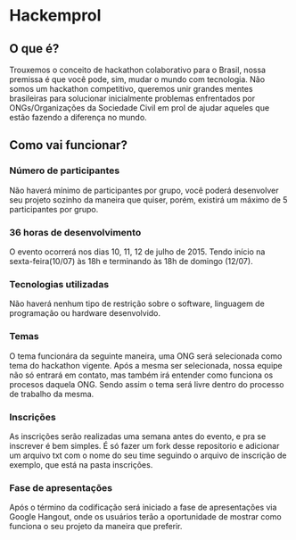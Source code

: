 # Hackemprol

## O que é?  
Trouxemos o conceito de hackathon colaborativo para o Brasil, nossa premissa é que você pode, sim, mudar o mundo com tecnologia. Não somos um hackathon competitivo, queremos unir grandes mentes brasileiras para solucionar inicialmente problemas enfrentados por ONGs/Organizações da Sociedade Civil em prol de ajudar aqueles que estão fazendo a diferença no mundo.

## Como vai funcionar?
### Número de participantes  
Não haverá mínimo de participantes por grupo, você poderá desenvolver seu projeto sozinho da maneira que quiser, porém, existirá um máximo de 5 participantes por grupo.
### 36 horas de desenvolvimento
O evento ocorrerá nos dias 10, 11, 12 de julho de 2015. Tendo início na sexta-feira(10/07) às 18h e terminando às 18h de domingo (12/07).  
### Tecnologias utilizadas  
Não haverá nenhum tipo de restrição sobre o software, linguagem de programação ou hardware desenvolvido.  
### Temas  
O tema funcionára da seguinte maneira, uma ONG será selecionada como tema do hackathon vigente. Após a mesma ser selecionada, nossa equipe não só entrará
em contato, mas também irá entender como funciona os procesos daquela ONG. Sendo assim o tema será livre dentro do processo de trabalho da mesma.
### Inscrições  
As inscrições serão realizadas uma semana antes do evento, e pra se inscrever é bem simples. 
É só fazer um fork desse repositorio e adicionar um arquivo txt com o nome do seu time seguindo o arquivo de inscrição de exemplo, que está na pasta inscrições.
### Fase de apresentações
Após o término da codificação será iniciado a fase de apresentações via Google Hangout, onde os usuários terão a oportunidade de mostrar como funciona o seu projeto da maneira que preferir.
 
